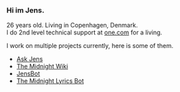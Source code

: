 ### Hi im Jens.
26 years old. Living in Copenhagen, Denmark.</br>
I do 2nd level technical support at [one.com](https://one.com) for a living.

I work on multiple projects currently, here is some of them.

* [Ask Jens](https://askjens.themidnight.wiki)
* [The Midnight Wiki](https://themidnight.wiki)
* [JensBot](https://jensbot.dk)
* [The Midnight Lyrics Bot](https://twitter.com/TheMidnightLyri)
